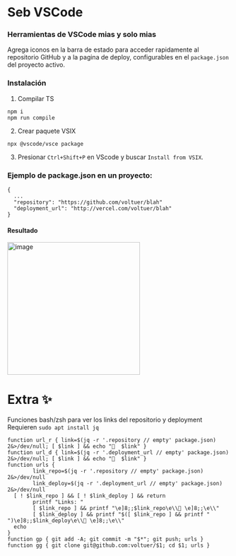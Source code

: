 # Seb VSCode
### Herramientas de VSCode mias y solo mias

Agrega iconos en la barra de estado para acceder rapidamente al repositorio GitHub y a la pagina de deploy,
configurables en el `package.json` del proyecto activo.

### Instalación
1. Compilar TS
```
npm i
npm run compile
```

2. Crear paquete VSIX
```
npx @vscode/vsce package
```

3. Presionar `Ctrl+Shift+P` en VScode y buscar `Install from VSIX`.

### Ejemplo de **package.json** en un proyecto:
```
{
  ...
  "repository": "https://github.com/voltuer/blah"
  "deployment_url": "http://vercel.com/voltuer/blah"
}
```



#### Resultado
<img width="300" alt="image" src="https://github.com/user-attachments/assets/19a3007e-df78-4a1d-b164-5dd94dd4b045">

# Extra ✨
Funciones bash/zsh para ver los links del repositorio y deployment<br>
Requieren `sudo apt install jq`
```
function url_r { link=$(jq -r '.repository // empty' package.json) 2&>/dev/null; [ $link ] && echo "  $link" }
function url_d { link=$(jq -r '.deployment_url // empty' package.json) 2&>/dev/null; [ $link ] && echo "  $link" }
function urls {
        link_repo=$(jq -r '.repository // empty' package.json) 2&>/dev/null
        link_deploy=$(jq -r '.deployment_url // empty' package.json) 2&>/dev/null
  [ ! $link_repo ] && [ ! $link_deploy ] && return
        printf "Links: "
        [ $link_repo ] && printf "\e]8;;$link_repo\e\\ \e]8;;\e\\"
        [ $link_deploy ] && printf "$([ $link_repo ] && printf " ")\e]8;;$link_deploy\e\\ \e]8;;\e\\"
  echo
}
function gp { git add -A; git commit -m "$*"; git push; urls }
function gg { git clone git@github.com:voltuer/$1; cd $1; urls }
```
